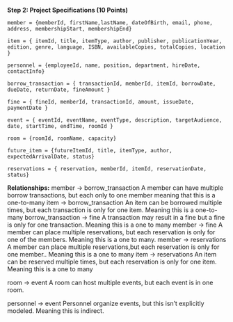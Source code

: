**Step 2: Project Specifications (10 Points)**

	member = {memberId, firstName,lastName, dateOfBirth, email, phone, address, membershipStart, membershipEnd}

	item = { itemId, title, itemType, author, publisher, publicationYear, edition, genre, language, ISBN, availableCopies, totalCopies, location }

	personnel = {employeeId, name, position, department, hireDate, contactInfo}
	
	borrow_transaction = { transactionId, memberId, itemId, borrowDate, dueDate, returnDate, fineAmount }
	
	fine = { fineId, memberId, transactionId, amount, issueDate, paymentDate }

	event = { eventId, eventName, eventType, description, targetAudience, date, startTime, endTime, roomId }

	room = {roomId, roomName, capacity}

	future_item = {futureItemId, title, itemType, author, expectedArrivalDate, status}

	reservations = { reservation, memberId, itemId, reservationDate, status}

**Relationships:**
member -> borrow_transaction 
A member can have multiple borrow transactions, but each only to one member meaning that this is a one-to-many
item -> borrow_transaction
An item can be borrowed multiple times, but each transaction is only for one item. Meaning this is a one-to-many
borrow_transaction -> fine
A transaction may result in a fine but a fine is only for one transaction. Meaning this is a one to many
member -> fine
A member can place multiple reservations, but each reservation is only for one of the members. Meaning this is a one to many.
member -> reservations
A member can place multiple reservations,but each reservation is only for one member.. Meaning this is a one to many
item -> reservations
An item can be reserved multiple times, but each reservation is only for one item. Meaning this is a one to many

room -> event 
A room can host multiple events, but each event is in one room.

personnel -> event
Personnel organize events, but this isn’t explicitly modeled. Meaning this is indirect.
